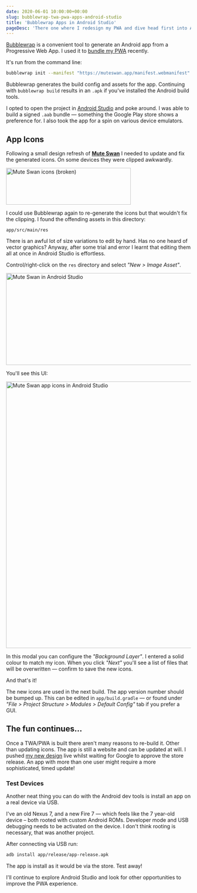 ```yaml
---
date: 2020-06-01 10:00:00+00:00
slug: bubblewrap-twa-pwa-apps-android-studio
title: 'Bubblewrap Apps in Android Studio'
pageDesc: 'There one where I redesign my PWA and dive head first into Android Studio.'
---
```


[Bubblewrap](https://github.com/GoogleChromeLabs/bubblewrap) is a convenient tool to generate an Android app from a Progressive Web App. I used it to [bundle my PWA](/2020/03/05/bundle-a-pwa-as-an-android-app/) recently.

It's run from the command line:

```bash
bubblewrap init --manifest "https://muteswan.app/manifest.webmanifest"
```

Bubblewrap generates the build config and assets for the app. Continuing with `bubblewrap build` results in an `.apk` if you've installed the Android build tools.

I opted to open the project in [Android Studio](https://developer.android.com/studio/index.html) and poke around. I was able to build a signed `.aab` bundle — something the Google Play store shows a preference for. I also took the app for a spin on various device emulators.

## App Icons

Following a small design refresh of [**Mute Swan**](https://muteswan.app/) I needed to update and fix the generated icons. On some devices they were clipped awkwardly.

<p class="b-post__image">
  <img loading="lazy" srcset="
    /images/blog/2020/muteswan-icons-broken@1x.png,
    /images/blog/2020/muteswan-icons-broken@2x.png 2x"
    src="/images/blog/2020/muteswan-icons-broken@1x.png"
    alt="Mute Swan icons (broken)"
    width="340"
    height="100">
</p>

I could use Bubblewrap again to re-generate the icons but that wouldn't fix the clipping. I found the offending assets in this directory:

```
app/src/main/res
```

There is an awful lot of size variations to edit by hand. Has no one heard of vector graphics? Anyway, after some trial and error I learnt that editing them all at once in Android Studio is effortless.

Control/right-click on the `res` directory and select _"New > Image Asset"_.

<p class="b-post__image">
  <img loading="lazy" srcset="
    /images/blog/2020/muteswan-android-studio@1x.png,
    /images/blog/2020/muteswan-android-studio@2x.png 2x"
    src="/images/blog/2020/muteswan-android-studio@1x.png"
    alt="Mute Swan in Android Studio"
    width="744"
    height="250">
</p>


You'll see this UI:

<p class="b-post__image">
  <img loading="lazy" srcset="
    /images/blog/2020/muteswan-android-studio-icons@1x.png,
    /images/blog/2020/muteswan-android-studio-icons@2x.png 2x"
    src="/images/blog/2020/muteswan-android-studio-icons@1x.png"
    alt="Mute Swan app icons in Android Studio"
    width="1045"
    height="725">
</p>

In this modal you can configure the _"Background Layer"_. I entered a solid colour to match my icon. When you click _"Next"_ you'll see a list of files that will be overwritten — confirm to save the new icons.

And that's it!

The new icons are used in the next build. The app version number should be bumped up. This can be edited in `app/build.gradle` — or found under _"File > Project Structure > Modules > Default Config"_ tab if you prefer a GUI.

## The fun continues...

Once a TWA/PWA is built there aren't many reasons to re-build it. Other than updating icons. The app is still a website and can be updated at will. I pushed [my new design](https://muteswan.app/) live whilst waiting for Google to approve the store release. An app with more than one user might require a more sophisticated, timed update!

### Test Devices

Another neat thing you can do with the Android dev tools is install an app on a real device via USB.

I've an old Nexus 7, and a new Fire 7 — which feels like the 7 year-old device – both rooted with custom Android ROMs. Developer mode and USB debugging needs to be activated on the device. I don't think rooting is necessary, that was another project.

After connecting via USB run:

```bash
adb install app/release/app-release.apk
```

The app is install as it would be via the store. Test away!

I'll continue to explore Android Studio and look for other opportunities to improve the PWA experience.
